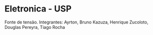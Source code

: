 # Eletronica - USP
Fonte de tensão. Integrantes: Ayrton, Bruno Kazuza, Henrique Zucoloto, Douglas Pereyra, Tiago Rocha
